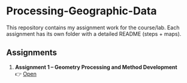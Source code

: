 # Processing-Geographic-Data

This repository contains my assignment work for the course/lab. Each assignment has its own folder with a detailed README (steps + maps).

## Assignments
1. **Assignment 1 – Geometry Processing and Method Development**  
   👉 [Open](./Geometry%20Processing%20and%20Method%20Development/README.md)
